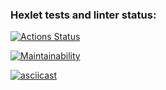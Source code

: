### Hexlet tests and linter status:
[![Actions Status](https://github.com/chebotarelli/frontend-project-44/workflows/hexlet-check/badge.svg)](https://github.com/chebotarelli/frontend-project-44/actions)

[![Maintainability](https://api.codeclimate.com/v1/badges/3f8ba94511f062680711/maintainability)](https://codeclimate.com/github/chebotarelli/frontend-project-44/maintainability)

[![asciicast](https://asciinema.org/a/d7adF84vIrKYTuhrxSHAexNah.svg)](https://asciinema.org/a/d7adF84vIrKYTuhrxSHAexNah)

